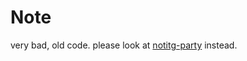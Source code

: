 # Note

very bad, old code. please look at [notitg-party](https://github.com/Jaezmien/notitg-party/tree/main/client) instead.
